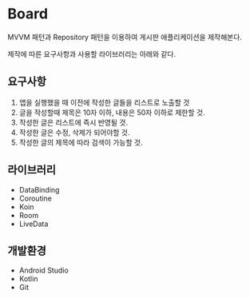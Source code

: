 # Board

MVVM 패턴과 Repository 패턴을 이용하여 게시판 애플리케이션을 제작해본다.

제작에 따른 요구사항과 사용할 라이브러리는 아래와 같다.

## 요구사항

1. 앱을 실행했을 때 이전에 작성한 글들을 리스트로 노출할 것
2. 글을 작성할때 제목은 10자 이하, 내용은 50자 이하로 제한할 것.
3. 작성한 글은 리스트에 즉시 반영될 것.
4. 작성한 글은 수정, 삭제가 되어야할 것.
5. 작성한 글의 제목에 따라 검색이 가능할 것.

## 라이브러리
- DataBinding   
- Coroutine   
- Koin   
- Room   
- LiveData   

## 개발환경
- Android Studio   
- Kotlin   
- Git   
